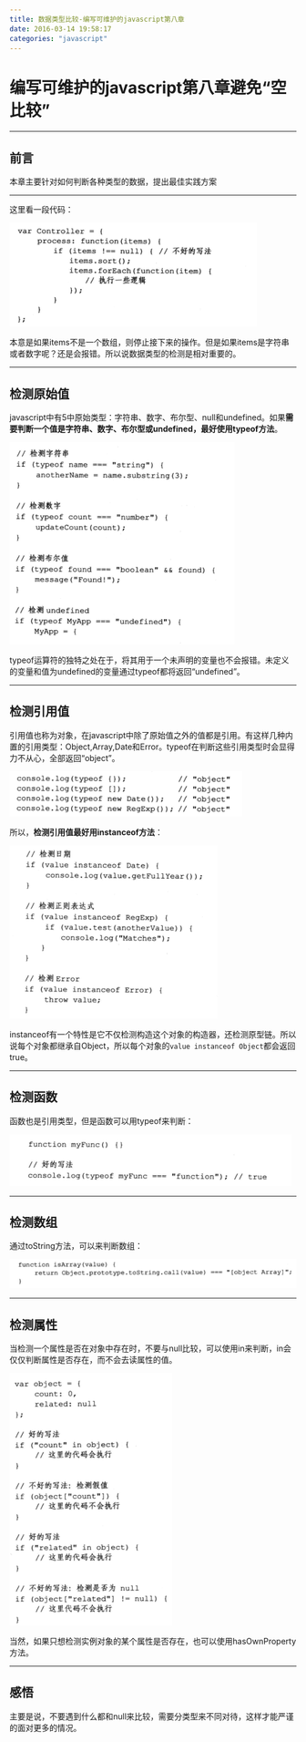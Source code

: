 ```yaml
---
title: 数据类型比较-编写可维护的javascript第八章
date: 2016-03-14 19:58:17
categories: "javascript"
---
```

# 编写可维护的javascript第八章避免“空比较”



---

## **前言**

本章主要针对如何判断各种类型的数据，提出最佳实践方案

---

这里看一段代码：

![img](数据类型比较-编写可维护的javascript第八章/8-1.png)

本意是如果items不是一个数组，则停止接下来的操作。但是如果items是字符串或者数字呢？还是会报错。所以说数据类型的检测是相对重要的。

---

## **检测原始值**

javascript中有5中原始类型：字符串、数字、布尔型、null和undefined。如果**需要判断一个值是字符串、数字、布尔型或undefined，最好使用typeof方法**。

![img](数据类型比较-编写可维护的javascript第八章/8-2.png)

typeof运算符的独特之处在于，将其用于一个未声明的变量也不会报错。未定义的变量和值为undefined的变量通过typeof都将返回“undefined”。


---

## **检测引用值**

引用值也称为对象，在javascript中除了原始值之外的值都是引用。有这样几种内置的引用类型：Object,Array,Date和Error。typeof在判断这些引用类型时会显得力不从心，全部返回“object”。

![img](数据类型比较-编写可维护的javascript第八章/8-3.png)


所以，**检测引用值最好用instanceof方法**：

![img](数据类型比较-编写可维护的javascript第八章/8-4.png)

instanceof有一个特性是它不仅检测构造这个对象的构造器，还检测原型链。所以说每个对象都继承自Object，所以每个对象的`value instanceof Object`都会返回true。

---

## **检测函数**

函数也是引用类型，但是函数可以用typeof来判断：

![img](数据类型比较-编写可维护的javascript第八章/8-5.png)

---

## **检测数组**

通过toString方法，可以来判断数组：

![img](数据类型比较-编写可维护的javascript第八章/8-6.png)

---

## **检测属性**

当检测一个属性是否在对象中存在时，不要与null比较，可以使用in来判断，in会仅仅判断属性是否存在，而不会去读属性的值。

![img](数据类型比较-编写可维护的javascript第八章/8-7.png)

当然，如果只想检测实例对象的某个属性是否存在，也可以使用hasOwnProperty方法。


---

## **感悟**

主要是说，不要遇到什么都和null来比较，需要分类型来不同对待，这样才能严谨的面对更多的情况。

